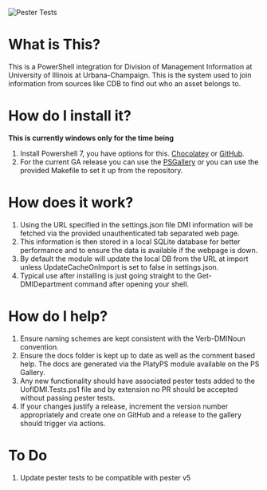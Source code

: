 ![Pester Tests](https://github.com/techservicesillinois/SecOps-PowerShell-DMI/workflows/Pester%20Tests/badge.svg)

# What is This?
This is a PowerShell integration for Division of Management Information at University of Illinois at Urbana-Champaign. This is the system used to join information from sources like CDB to find out who an asset belongs to.

# How do I install it?
**This is currently windows only for the time being**
1) Install Powershell 7, you have options for this. [Chocolatey](https://chocolatey.org/packages/powershell-core) or [GitHub](https://github.com/PowerShell/PowerShell/releases).
2) For the current GA release you can use the [PSGallery](https://www.powershellgallery.com/packages/UofIDMI) or you can use the provided Makefile to set it up from the repository.

# How does it work?
1) Using the URL specified in the settings.json file DMI information will be fetched via the provided unauthenticated tab separated web page.
2) This information is then stored in a local SQLite database for better performance and to ensure the data is available if the webpage is down.
3) By default the module will update the local DB from the URL at import unless UpdateCacheOnImport is set to false in settings.json.
4) Typical use after installing is just going straight to the Get-DMIDepartment command after opening your shell.

# How do I help?
1) Ensure naming schemes are kept consistent with the Verb-DMINoun convention.
2) Ensure the docs folder is kept up to date as well as the comment based help. The docs are generated via the PlatyPS module available on the PS Gallery.
3) Any new functionality should have associated pester tests added to the UofIDMI.Tests.ps1 file and by extension no PR should be accepted without passing pester tests.
4) If your changes justify a release, increment the version number appropriately and create one on GitHub and a release to the gallery should trigger via actions.

# To Do
1) Update pester tests to be compatible with pester v5